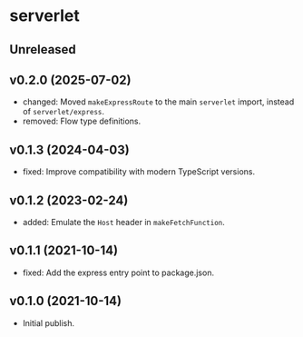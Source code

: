 # serverlet

## Unreleased

## v0.2.0 (2025-07-02)

- changed: Moved `makeExpressRoute` to the main `serverlet` import, instead of `serverlet/express`.
- removed: Flow type definitions.

## v0.1.3 (2024-04-03)

- fixed: Improve compatibility with modern TypeScript versions.

## v0.1.2 (2023-02-24)

- added: Emulate the `Host` header in `makeFetchFunction`.

## v0.1.1 (2021-10-14)

- fixed: Add the express entry point to package.json.

## v0.1.0 (2021-10-14)

- Initial publish.
